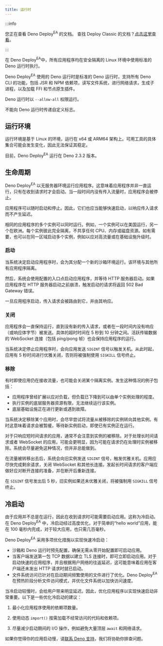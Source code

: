 ```yaml
---
title: 运行时
---
```


:::info

您正在查看 Deno Deploy<sup>EA</sup> 的文档。 查找 Deploy Classic 的文档？[点击这里查看](/deploy/)。

:::

在 Deno Deploy<sup>EA</sup>中，所有应用程序均在安全隔离的 Linux 环境中使用标准的 Deno 运行时执行。

Deno Deploy<sup>EA</sup> 使用的 Deno 运行时是标准的 Deno 运行时，支持所有 Deno CLI 的功能，包括 JSR 和 NPM 依赖项，读写文件系统，进行网络请求，生成子进程，以及加载 FFI 和节点原生插件。

Deno 运行时以 `--allow-all` 权限运行。

不能向 Deno 运行时传递自定义标志。

## 运行环境

运行环境是基于 Linux 的环境，运行在 x64 或 ARM64 架构上。可用工具的具体集合可能会发生变化，因此无法保证其稳定。

目前，Deno Deploy<sup>EA</sup> 运行在 Deno 2.3.2 版本。

## 生命周期

Deno Deploy<sup>EA</sup> 以无服务器环境运行应用程序。这意味着应用程序并非一直运行，只有在收到请求时才会启动。当一段时间内没有传入流量时，应用程序会被停止。

应用程序可以随时启动和停止。因此，它们也应当能够快速启动，以响应传入请求而不产生延迟。

相同的应用程序的多个实例可以同时运行。例如，一个实例可以在美国运行，另一个在欧洲。每个实例彼此完全隔离，不共享任何 CPU、内存或磁盘资源。如有需要，也可以在同一区域启动多个实例，例如以应对高流量或在基础设施升级时。

### 启动

当系统决定启动应用程序时，会为其分配一个新的沙箱环境运行。该环境与其他所有应用程序隔离。

然后，系统会使用配置的入口点启动应用程序，并等待 HTTP 服务器启动。如果应用程序在 HTTP 服务器启动之前崩溃，触发启动的请求将返回 502 Bad Gateway 错误。

一旦应用程序启动，传入请求会被路由到它，并由其响应。

### 关闭

应用程序会一直保持运行，直到没有新的传入请求，或者在一段时间内没有响应（或响应体字节）被发送。具体的超时时间在 5 秒到 10 分钟之间。活跃传输数据的 WebSocket 连接（包括 ping/pong 帧）也会保持应用程序的运行。

当系统决定停止应用程序时，会向应用发送 `SIGINT` 信号以触发关机。从此时起，应用有 5 秒时间进行优雅关闭，否则将被强制使用 `SIGKILL` 信号终止。

### 移除

有时即使应用仍在接收流量，也可能会关闭某个隔离实例。发生这种情况的例子包括：

- 应用程序曾经扩展以应对负载，但负载已下降到可以由单个实例处理的程度。
- 执行实例的底层服务器资源有限，无法继续运行该实例。
- 底层基础设施正在进行更新或遇到故障。

当系统决定移除某个应用时，会尽早尝试将流量从被移除的实例转向其他实例。有时这意味着请求会被暂缓，等待新实例启动，即使已有实例正在运行。

对于只响应短时间请求的应用，通常不会注意到实例的被移除。对于处理长时间请求或者 WebSocket 的应用，可能会更明显，因为可能在请求仍在处理时实例被移除。系统会尽量避免这种情况，但并非总能做到。

在流量被转移出去后，系统会向旧实例发送 `SIGINT` 信号，触发优雅关机。应用应尽快完成剩余请求，关闭 WebSocket 和其他长连接。发起长时间请求的客户端应做好应对断开连接的准备，并在断开后重新连接。

在 `SIGINT` 信号发出后 5 秒，旧实例如果还未优雅关闭，将被强制用 `SIGKILL` 信号终止。

## 冷启动

由于应用并不总是在运行，因此在收到请求时可能需要启动应用。这称为冷启动。在 Deno Deploy<sup>EA</sup> 中，冷启动经过高度优化，对于简单的“hello world”应用，能在 100 毫秒内完成，对于较大应用，也只需几百毫秒。

Deno Deploy<sup>EA</sup> 采用多项优化措施以实现快速冷启动：

- 沙箱和 Deno 运行时预先配置，确保无需从零开始配置即可启动应用。
- 当客户端发送第一包 TCP 数据以建立 TLS 连接时，即可立即启动应用。对于启动快速的应用程序，并且根据用户网络的往返延迟，这可能意味着应用在客户端还未发出 HTTP 请求时就已启动。
- 文件系统访问已针对在启动期间频繁使用的文件进行了优化。Deno Deploy<sup>EA</sup> 在预热阶段分析文件访问模式，并优化文件系统以加快访问速度。

当冷启动较慢时，会给用户带来明显延迟。因此，优化应用程序以实现快速启动非常重要。以下是一些优化冷启动的建议：

1. 最小化应用程序使用的依赖项数量。

2. 使用动态 `import()` 按需加载不经常访问的代码和依赖项。

3. 尽量减少启动期间的 I/O 操作，例如避免大量顶层 `await` 和网络请求。

如果你觉得你的应用启动慢，请[联系 Deno 支持](../support)，我们将协助你排查问题。